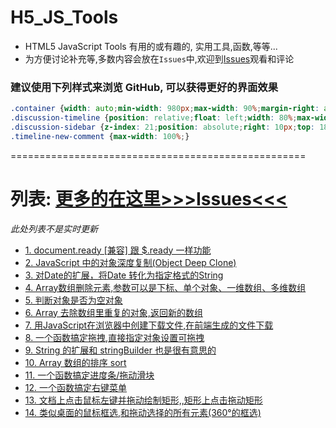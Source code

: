 # H5_JS_Tools
* HTML5 JavaScript Tools 有用的或有趣的, 实用工具,函数,等等...  
* 为方便讨论补充等,多数内容会放在`Issues`中,欢迎到[Issues](https://github.com/lzpong/JS_Tools/issues)观看和评论

### 建议使用下列样式来浏览 GitHub, 可以获得更好的界面效果
```css
.container {width: auto;min-width: 980px;max-width: 90%;margin-right: auto;margin-left: auto;}
.discussion-timeline {position: relative;float: left;width: 80%;max-width: 100%;}
.discussion-sidebar {z-index: 21;position: absolute;right: 10px;top: 185px;}
.timeline-new-comment {max-width: 100%;}
```

===================================================  
# 列表: [更多的在这里>>>Issues<<<](https://github.com/lzpong/JS_Tools/issues)
*此处列表不是实时更新*
<ul>
<li>
  <a href="https://github.com/lzpong/JS_Tools/issues/1">
    1. document.ready [兼容] 跟 $.ready 一样功能
  </a>
</li>
<li>
  <a href="https://github.com/lzpong/JS_Tools/issues/2">
    2. JavaScript 中的对象深度复制(Object Deep Clone)
  </a>
</li>
<li>
  <a href="https://github.com/lzpong/JS_Tools/issues/3">
    3. 对Date的扩展，将Date 转化为指定格式的String
  </a>
</li>
<li>
  <a href="https://github.com/lzpong/JS_Tools/issues/4">
    4. Array数组删除元素,参数可以是下标、单个对象、一维数组、多维数组
  </a>
</li>
<li>
  <a href="https://github.com/lzpong/JS_Tools/issues/5">
    5. 判断对象是否为空对象
  </a>
</li>
<li>
  <a href="https://github.com/lzpong/JS_Tools/issues/6">
    6. Array 去除数组里重复的对象,返回新的数组
  </a>
</li>
<li>
  <a href="https://github.com/lzpong/JS_Tools/issues/7">
    7. 用JavaScript在浏览器中创建下载文件,在前端生成的文件下载
  </a>
</li>
<li>
  <a href="https://github.com/lzpong/JS_Tools/issues/7">
    8. 一个函数搞定拖拽,直接指定对象设置可拖拽
  </a>
</li>
<li>
  <a href="https://github.com/lzpong/JS_Tools/issues/9">
    9. String 的扩展和 stringBuilder 也是很有意思的
  </a>
</li>
<li>
  <a href="https://github.com/lzpong/JS_Tools/issues/10">
    10. Array 数组的排序 sort
  </a>
</li>
<li>
  <a href="https://github.com/lzpong/JS_Tools/issues/11">
    11. 一个函数搞定进度条/拖动滑块
  </a>
</li>
<li>
  <a href="https://github.com/lzpong/JS_Tools/issues/12">
    12. 一个函数搞定右键菜单
  </a>
</li>
<li>
  <a href="https://github.com/lzpong/JS_Tools/issues/13">
    13. 文档上点击鼠标左键并拖动绘制矩形,,矩形上点击拖动矩形
  </a>
</li>
<li>
  <a href="https://github.com/lzpong/JS_Tools/issues/14">
    14. 类似桌面的鼠标框选,和拖动选择的所有元素(360°的框选)
  </a>
</li>
</ul>
